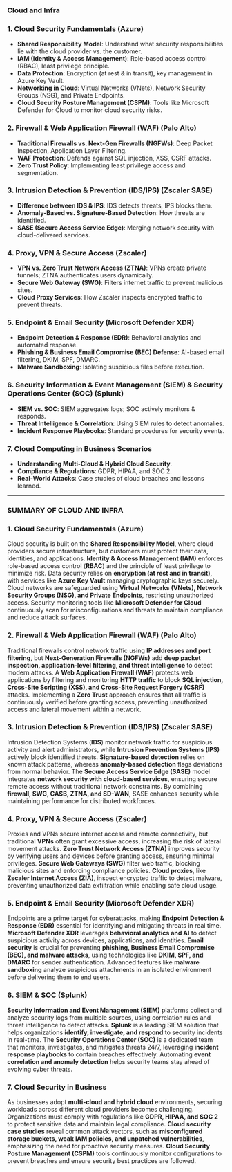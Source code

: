 ### **Cloud and Infra**

### **1. Cloud Security Fundamentals (Azure)**
   - **Shared Responsibility Model**: Understand what security responsibilities lie with the cloud provider vs. the customer.
   - **IAM (Identity & Access Management)**: Role-based access control (RBAC), least privilege principle.
   - **Data Protection**: Encryption (at rest & in transit), key management in Azure Key Vault.
   - **Networking in Cloud**: Virtual Networks (VNets), Network Security Groups (NSG), and Private Endpoints.
   - **Cloud Security Posture Management (CSPM)**: Tools like Microsoft Defender for Cloud to monitor cloud security risks.

### **2. Firewall & Web Application Firewall (WAF) (Palo Alto)**
   - **Traditional Firewalls vs. Next-Gen Firewalls (NGFWs)**: Deep Packet Inspection, Application Layer Filtering.
   - **WAF Protection**: Defends against SQL injection, XSS, CSRF attacks.
   - **Zero Trust Policy**: Implementing least privilege access and segmentation.

### **3. Intrusion Detection & Prevention (IDS/IPS) (Zscaler SASE)**
   - **Difference between IDS & IPS**: IDS detects threats, IPS blocks them.
   - **Anomaly-Based vs. Signature-Based Detection**: How threats are identified.
   - **SASE (Secure Access Service Edge)**: Merging network security with cloud-delivered services.

### **4. Proxy, VPN & Secure Access (Zscaler)**
   - **VPN vs. Zero Trust Network Access (ZTNA)**: VPNs create private tunnels; ZTNA authenticates users dynamically.
   - **Secure Web Gateway (SWG)**: Filters internet traffic to prevent malicious sites.
   - **Cloud Proxy Services**: How Zscaler inspects encrypted traffic to prevent threats.

### **5. Endpoint & Email Security (Microsoft Defender XDR)**
   - **Endpoint Detection & Response (EDR)**: Behavioral analytics and automated response.
   - **Phishing & Business Email Compromise (BEC) Defense**: AI-based email filtering, DKIM, SPF, DMARC.
   - **Malware Sandboxing**: Isolating suspicious files before execution.

### **6. Security Information & Event Management (SIEM) & Security Operations Center (SOC) (Splunk)**
   - **SIEM vs. SOC**: SIEM aggregates logs; SOC actively monitors & responds.
   - **Threat Intelligence & Correlation**: Using SIEM rules to detect anomalies.
   - **Incident Response Playbooks**: Standard procedures for security events.

### **7. Cloud Computing in Business Scenarios**
   - **Understanding Multi-Cloud & Hybrid Cloud Security**.
   - **Compliance & Regulations**: GDPR, HIPAA, and SOC 2.
   - **Real-World Attacks**: Case studies of cloud breaches and lessons learned.

---


###  **SUMMARY OF CLOUD AND INFRA**

### **1. Cloud Security Fundamentals (Azure)**  
Cloud security is built on the **Shared Responsibility Model**, where cloud providers secure infrastructure, but customers must protect their data, identities, and applications. **Identity & Access Management (IAM)** enforces role-based access control (**RBAC**) and the principle of least privilege to minimize risk. Data security relies on **encryption (at rest and in transit)**, with services like **Azure Key Vault** managing cryptographic keys securely. Cloud networks are safeguarded using **Virtual Networks (VNets), Network Security Groups (NSG), and Private Endpoints**, restricting unauthorized access. Security monitoring tools like **Microsoft Defender for Cloud** continuously scan for misconfigurations and threats to maintain compliance and reduce attack surfaces.  

### **2. Firewall & Web Application Firewall (WAF) (Palo Alto)**  
Traditional firewalls control network traffic using **IP addresses and port filtering**, but **Next-Generation Firewalls (NGFWs)** add **deep packet inspection, application-level filtering, and threat intelligence** to detect modern attacks. A **Web Application Firewall (WAF)** protects web applications by filtering and monitoring **HTTP traffic** to block **SQL injection, Cross-Site Scripting (XSS), and Cross-Site Request Forgery (CSRF)** attacks. Implementing a **Zero Trust** approach ensures that all traffic is continuously verified before granting access, preventing unauthorized access and lateral movement within a network.  

### **3. Intrusion Detection & Prevention (IDS/IPS) (Zscaler SASE)**  
Intrusion Detection Systems (**IDS**) monitor network traffic for suspicious activity and alert administrators, while **Intrusion Prevention Systems (IPS)** actively block identified threats. **Signature-based detection** relies on known attack patterns, whereas **anomaly-based detection** flags deviations from normal behavior. The **Secure Access Service Edge (SASE)** model integrates **network security with cloud-based services**, ensuring secure remote access without traditional network constraints. By combining **firewall, SWG, CASB, ZTNA, and SD-WAN**, SASE enhances security while maintaining performance for distributed workforces.  

### **4. Proxy, VPN & Secure Access (Zscaler)**  
Proxies and VPNs secure internet access and remote connectivity, but traditional **VPNs** often grant excessive access, increasing the risk of lateral movement attacks. **Zero Trust Network Access (ZTNA)** improves security by verifying users and devices before granting access, ensuring minimal privileges. **Secure Web Gateways (SWG)** filter web traffic, blocking malicious sites and enforcing compliance policies. **Cloud proxies**, like **Zscaler Internet Access (ZIA)**, inspect encrypted traffic to detect malware, preventing unauthorized data exfiltration while enabling safe cloud usage.  

### **5. Endpoint & Email Security (Microsoft Defender XDR)**  
Endpoints are a prime target for cyberattacks, making **Endpoint Detection & Response (EDR)** essential for identifying and mitigating threats in real time. **Microsoft Defender XDR** leverages **behavioral analytics and AI** to detect suspicious activity across devices, applications, and identities. **Email security** is crucial for preventing **phishing, Business Email Compromise (BEC), and malware attacks**, using technologies like **DKIM, SPF, and DMARC** for sender authentication. Advanced features like **malware sandboxing** analyze suspicious attachments in an isolated environment before delivering them to end users.  

### **6. SIEM & SOC (Splunk)**  
**Security Information and Event Management (SIEM)** platforms collect and analyze security logs from multiple sources, using correlation rules and threat intelligence to detect attacks. **Splunk** is a leading SIEM solution that helps organizations **identify, investigate, and respond** to security incidents in real-time. The **Security Operations Center (SOC)** is a dedicated team that monitors, investigates, and mitigates threats 24/7, leveraging **incident response playbooks** to contain breaches effectively. Automating **event correlation and anomaly detection** helps security teams stay ahead of evolving cyber threats.  

### **7. Cloud Security in Business**  
As businesses adopt **multi-cloud and hybrid cloud** environments, securing workloads across different cloud providers becomes challenging. Organizations must comply with regulations like **GDPR, HIPAA, and SOC 2** to protect sensitive data and maintain legal compliance. **Cloud security case studies** reveal common attack vectors, such as **misconfigured storage buckets, weak IAM policies, and unpatched vulnerabilities**, emphasizing the need for proactive security measures. **Cloud Security Posture Management (CSPM)** tools continuously monitor configurations to prevent breaches and ensure security best practices are followed.  


